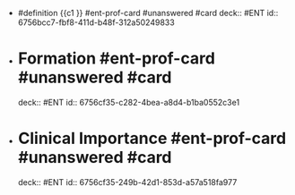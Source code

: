 - #definition {{c1 }} #ent-prof-card #unanswered #card
  deck:: #ENT
  id:: 6756bcc7-fbf8-411d-b48f-312a50249833
- # Formation #ent-prof-card #unanswered #card
  deck:: #ENT
  id:: 6756cf35-c282-4bea-a8d4-b1ba0552c3e1
- # Clinical Importance #ent-prof-card #unanswered #card
  deck:: #ENT
  id:: 6756cf35-249b-42d1-853d-a57a518fa977
